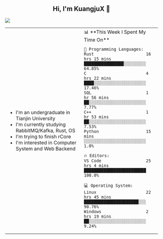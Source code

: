 <h2 align="center"> Hi, I'm KuangjuX 👋 </h2>
<p><img src="https://w.wallhaven.cc/full/nz/wallhaven-nz1e8j.jpg"></p>
<table>
    <tr>
        <td valign="center" width="50%">
            <ul>
                <li>I'm an undergraduate in Tianjin University</li>
                <li>I'm currently studying RabbitMQ/Kafka, Rust, OS</li>
                <li>I'm trying to finish rCore</li>
                <li>I'm interested in Computer System and Web Backend</li>
            </ul>
        </td>
       <td valign="top" width="50%">
<!--START_SECTION:waka-->
📊 **This Week I Spent My Time On** 

```text
💬 Programming Languages: 
Rust                     16 hrs 15 mins      ████████████████░░░░░░░░░   64.85% 
C                        4 hrs 22 mins       ████░░░░░░░░░░░░░░░░░░░░░   17.46% 
SQL                      1 hr 56 mins        ██░░░░░░░░░░░░░░░░░░░░░░░   7.77% 
C++                      1 hr 53 mins        ██░░░░░░░░░░░░░░░░░░░░░░░   7.53% 
Python                   15 mins             ░░░░░░░░░░░░░░░░░░░░░░░░░   1.0%

🔥 Editors: 
VS Code                  25 hrs 4 mins       █████████████████████████   100.0%

💻 Operating System: 
Linux                    22 hrs 45 mins      ██████████████████████░░░   90.76% 
Windows                  2 hrs 19 mins       ██░░░░░░░░░░░░░░░░░░░░░░░   9.24%

```


<!--END_SECTION:waka-->
</td></tr>
</table>
